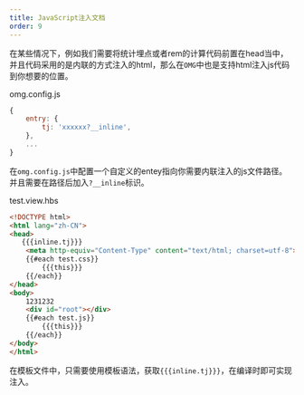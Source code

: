 ```yaml
---
title: JavaScript注入文档
order: 9
---
```


在某些情况下，例如我们需要将统计埋点或者rem的计算代码前置在head当中，并且代码采用的是内联的方式注入的html，那么在`OMG`中也是支持html注入js代码到你想要的位置。

omg.config.js

```js
{
    entry: {
        tj: 'xxxxxx?__inline',
    },
    ...
}
```

在`omg.config.js`中配置一个自定义的entey指向你需要内联注入的js文件路径。并且需要在路径后加入`?__inline`标识。

test.view.hbs

```html
<!DOCTYPE html>
<html lang="zh-CN">
<head>
   {{{inline.tj}}}
    <meta http-equiv="Content-Type" content="text/html; charset=utf-8">
    {{#each test.css}}
        {{{this}}}
    {{/each}}
</head>
<body>
    1231232
    <div id="root"></div>
    {{#each test.js}}
        {{{this}}}
    {{/each}}
</body>
</html>

```

在模板文件中，只需要使用模板语法，获取`{{{inline.tj}}}`，在编译时即可实现注入。